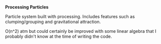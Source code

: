 <b> Processing Particles </b>

Particle system built with processing. Includes features such as clumping/grouping and gravitational attraction.

O(n^2) atm but could certainly be improved with some linear algebra that I probably didn't know at the time of writing the code.
